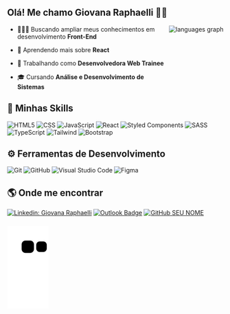 ## Olá! Me chamo Giovana Raphaelli 🖖🏻

<div align="left"> 
 <img align="right" src="https://github-readme-stats.vercel.app/api/top-langs?locale=pt-br&hide_title=false&layout=compact&card_width=320&langs_count=5&theme=react&hide_border=true&username=giovanaraphaelli" height="150" alt="languages graph"  />
 
- 👩🏻‍💻 Buscando ampliar meus conhecimentos em desenvolvimento **Front-End**
 
- 🌱 Aprendendo mais sobre **React**
 
- 💼 Trabalhando como **Desenvolvedora Web Trainee**
 
- 🎓 Cursando **Análise e Desenvolvimento de Sistemas** 
  
 </div>
 
 ## 🚀 Minhas Skills
 ![HTML5](https://img.shields.io/badge/HTML-239120?style=for-the-badge&logo=html5&logoColor=white)
 ![CSS](https://img.shields.io/badge/CSS-239120?&style=for-the-badge&logo=css3&logoColor=white)
 ![JavaScript](https://img.shields.io/badge/JavaScript-F7DF1E?style=for-the-badge&logo=javascript&logoColor=black)
 ![React](https://img.shields.io/badge/React-20232A?style=for-the-badge&logo=react&logoColor=61DAFB)
 ![Styled Components](https://img.shields.io/badge/styled--components-DB7093?style=for-the-badge&logo=styled-components&logoColor=white)
 ![SASS](https://img.shields.io/badge/Sass-CC6699?style=for-the-badge&logo=sass&logoColor=white)
 ![TypeScript](https://img.shields.io/badge/TypeScript-007ACC?style=for-the-badge&logo=typescript&logoColor=white)
 ![Tailwind](https://img.shields.io/badge/Tailwind_CSS-38B2AC?style=for-the-badge&logo=tailwind-css&logoColor=white)
 ![Bootstrap](https://img.shields.io/badge/Bootstrap-563D7C?style=for-the-badge&logo=bootstrap&logoColor=white)
 
 ## ⚙️ Ferramentas de Desenvolvimento
 ![Git](https://img.shields.io/badge/GIT-E44C30?style=for-the-badge&logo=git&logoColor=white)
 ![GitHub](https://img.shields.io/badge/GitHub-100000?style=for-the-badge&logo=github&logoColor=white)
 ![Visual Studio Code](https://img.shields.io/badge/Visual_Studio_Code-0078D4?style=for-the-badge&logo=visual%20studio%20code&logoColor=white)
 ![Figma](https://img.shields.io/badge/Figma-F24E1E?style=for-the-badge&logo=figma&logoColor=white)

 
 ## 🌎 Onde me encontrar
[![Linkedin: Giovana Raphaelli](https://img.shields.io/badge/LinkedIn-0077B5?style=for-the-badge&logo=linkedin&logoColor=white)](https://www.linkedin.com/in/giovanaraphaelli/)
[![Outlook Badge](https://img.shields.io/badge/Microsoft_Outlook-0078D4?style=for-the-badge&logo=microsoft-outlook&logoColor=white)](mailto:giovanaraphaelli@outlook.com)
[![GitHub SEU NOME]( https://img.shields.io/github/followers/giovanaraphaelli?label=follow&style=social)](https://github.com/giovanaraphaelli)

 
###
 ![Snake animation](https://github.com/giovanaraphaelli/giovanaraphaelli/blob/output/github-contribution-grid-snake.svg)

###

